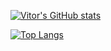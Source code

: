 [![Vitor's GitHub stats](https://github-readme-stats.vercel.app/api?username=vitor0201&show_icons=true&theme=dracula)](https://github.com/anuraghazra/github-readme-stats)

[![Top Langs](https://github-readme-stats.vercel.app/api/top-langs/?username=vitor0201)](https://github.com/vitor0201/github-readme-stats)

